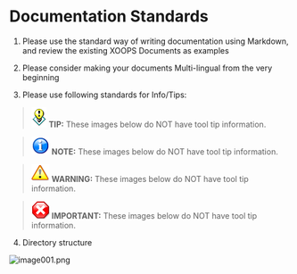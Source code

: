 # Documentation Standards

1) Please use the standard way of writing documentation using Markdown, and review the existing XOOPS Documents as examples

2) Please consider making your documents Multi-lingual from the very beginning

3) Please use following standards for Info/Tips:


>![image001.png](../assets/info/tips.gif) **TIP:** These images below do NOT have tool tip information.

>![image001.png](../assets/info/info.png) **NOTE:** These images below do NOT have tool tip information.

>![image001.png](../assets/info/important.png) **WARNING:** These images below do NOT have tool tip information.

>![image001.png](../assets/info/stop.png) **IMPORTANT:** These images below do NOT have tool tip information.

4) Directory structure

![image001.png](../assets/info/directorystructure.jpg) 
